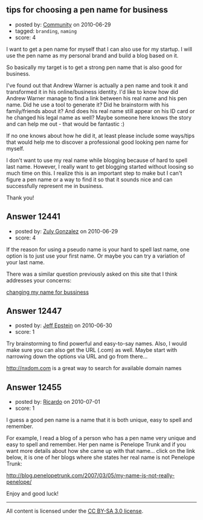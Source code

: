 ## tips for choosing a pen name for business

- posted by: [Community](https://stackexchange.com/users/-1/-1-community) on 2010-06-29
- tagged: `branding`, `naming`
- score: 4

I want to get a pen name for myself that I can also use for my startup. I will use the pen name as my personal brand and build a blog based on it.

So basically my target is to get a strong pen name that is also good for business.

I've found out that Andrew Warner is actually a pen name and took it and transformed it in his online/business identity.
I'd like to know how did Andrew Warner manage to find a link between his real name and his pen name. Did he use a tool to generate it? Did he brainstorm with his family/friends about it? And does his real name still appear on his ID card or he changed his legal name as well? Maybe someone here knows the story and can help me out - that would be fantastic :)

If no one knows about how he did it, at least please include some ways/tips that would help me to discover a professional good looking pen name for myself.

I don't want to use my real name while blogging because of hard to spell last name. However, I really want to get blogging started without loosing so much time on this. I realize this is an important step to make but I can't figure a pen name or a way to find it so that it sounds nice and can successfully represent me in business.

Thank you!


## Answer 12441

- posted by: [Zuly Gonzalez](https://stackexchange.com/users/-1/2692-zuly-gonzalez) on 2010-06-29
- score: 4

<p>If the reason for using a pseudo name is your hard to spell last name, one option is to just use your first name. Or maybe you can try a variation of your last name.</p>

<p>There was a similar question previously asked on this site that I think addresses your concerns:</p>

<p><a href="http://answers.onstartups.com/questions/10160/changing-my-name-for-business/10165#10165" rel="nofollow">changing my name for bussiness</a></p>



## Answer 12447

- posted by: [Jeff Epstein](https://stackexchange.com/users/-1/3666-jeff-epstein) on 2010-06-30
- score: 1

Try brainstorming to find powerful and easy-to-say names.  Also, I would make sure you can also get the URL (.com) as well.  Maybe start with narrowing down the options via URL and go from there...

http://nxdom.com is a great way to search for available domain names


## Answer 12455

- posted by: [Ricardo](https://stackexchange.com/users/-1/42-ricardo) on 2010-07-01
- score: 1

I guess a good pen name is a name that it is both unique, easy to spell and remember. 

For example, I read a blog of a person who has a pen name very unique and easy to spell and remember. Her pen name is Penelope Trunk and if you want more details about how she came up with that name... click on the link below, it is one of her blogs where she states her real name is not Penelope Trunk:

http://blog.penelopetrunk.com/2007/03/05/my-name-is-not-really-penelope/

Enjoy and good luck!



---

All content is licensed under the [CC BY-SA 3.0 license](https://creativecommons.org/licenses/by-sa/3.0/).
